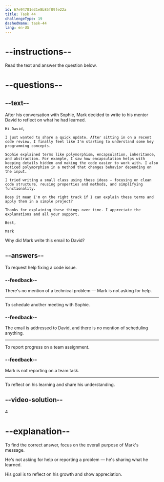 ```yaml
---
id: 67e94701e31e8b85f09fe22a
title: Task 44
challengeType: 19
dashedName: task-44
lang: en-US
---
```


<!-- READING -->

# --instructions--

Read the text and answer the question below.

# --questions--

## --text--

After his conversation with Sophie, Mark decided to write to his mentor David to reflect on what he had learned.

`Hi David,`

`I just wanted to share a quick update. After sitting in on a recent code review, I finally feel like I'm starting to understand some key programming concepts.`

`Sophie explained terms like polymorphism, encapsulation, inheritance, and abstraction. For example, I saw how encapsulation helps with keeping details hidden and making the code easier to work with. I also noticed polymorphism in a method that changes behavior depending on the input.`

`I tried writing a small class using these ideas — focusing on clean code structure, reusing properties and methods, and simplifying functionality.`

`Does it mean I'm on the right track if I can explain these terms and apply them in a simple project?`

`Thanks for explaining these things over time. I appreciate the explanations and all your support.`

`Best,`

`Mark`

Why did Mark write this email to David?

## --answers--

To request help fixing a code issue.

### --feedback--

There's no mention of a technical problem — Mark is not asking for help.

---

To schedule another meeting with Sophie.

### --feedback--

The email is addressed to David, and there is no mention of scheduling anything.

---

To report progress on a team assignment.

### --feedback--

Mark is not reporting on a team task.

---

To reflect on his learning and share his understanding.

## --video-solution--

4

# --explanation--

To find the correct answer, focus on the overall purpose of Mark's message.

He's not asking for help or reporting a problem — he's sharing what he learned.

His goal is to reflect on his growth and show appreciation.
